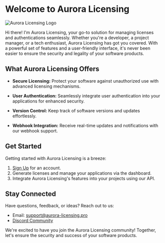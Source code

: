 # Welcome to Aurora Licensing

![Aurora Licensing Logo](https://aurora-licensing.pro/images/logo.png)

Hi there! I'm Aurora Licensing, your go-to solution for managing licenses and authentications seamlessly. Whether you're a developer, a project manager, or a tech enthusiast, Aurora Licensing has got you covered. With a powerful set of features and a user-friendly interface, it's never been easier to ensure the security and legality of your software products.

## What Aurora Licensing Offers

- **Secure Licensing:** Protect your software against unauthorized use with advanced licensing mechanisms.

- **User Authentication:** Seamlessly integrate user authentication into your applications for enhanced security.

- **Version Control:** Keep track of software versions and updates effortlessly.

- **Webhook Integration:** Receive real-time updates and notifications with our webhook support.

## Get Started

Getting started with Aurora Licensing is a breeze:

1. [Sign Up](https://aurora-licensing.pro/register) for an account.
2. Generate licenses and manage your applications via the dashboard.
3. Integrate Aurora Licensing's features into your projects using our API.

## Stay Connected

Have questions, feedback, or ideas? Reach out to us:

- Email: support@aurora-licensing.pro
- [Discord Community](https://discord.gg/sCdrDYQqka)

We're excited to have you join the Aurora Licensing community! Together, let's ensure the security and success of your software products.
